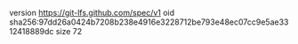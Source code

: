 version https://git-lfs.github.com/spec/v1
oid sha256:97dd26a0424b7208b238e4916e3228712be793e48ec07cc9e5ae3312418889dc
size 72
